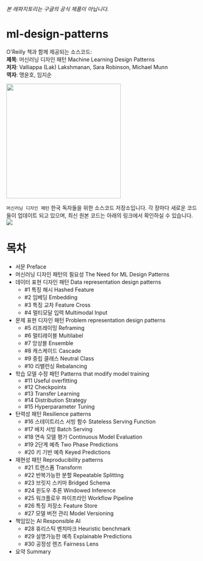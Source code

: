 *본 레파지토리는 구글의 공식 제품이 아닙니다.*

# ml-design-patterns
O'Reilly 책과 함께 제공되는 소스코드: <br/>
**제목**: 머신러닝 디자인 패턴 Machine Learning Design Patterns <br/>
**저자**: Valliappa (Lak) Lakshmanan, Sara Robinson, Michael Munn <br/>
**역자**: 맹윤호, 임지순 <br/> 

<img src="mldp_cover_color.jpg" height="300"></img><br/>

`머신러닝 디자인 패턴` 한국 독자들을 위한 소스코드 저장소입니다. 각 장마다 새로운 코드들이 업데이트 되고 있으며, 최신 원본 코드는 아래의 링크에서 확인하실 수 있습니다. <br/>
[<img src="https://deepnote.com/buttons/try-in-a-jupyter-notebook-white.svg">](https://deepnote.com/launch?url=https://github.com/GoogleCloudPlatform/ml-design-patterns)

# 목차

* 서문 Preface
* 머신러닝 디자인 패턴의 필요성 The Need for ML Design Patterns
* 데이터 표현 디자인 패턴 Data representation design patterns
  * #1 특징 해시 Hashed Feature
  * #2 임베딩 Embedding
  * #3 특징 교차 Feature Cross
  * #4 멀티모달 입력 Multimodal Input
* 문제 표현 디자인 패턴 Problem representation design patterns
  * #5 리프레이밍 Reframing
  * #6 멀티레이블 Multilabel
  * #7 앙상블 Ensemble
  * #8 캐스케이드 Cascade
  * #9 중립 클래스 Neutral Class
  * #10 리밸런싱 Rebalancing
* 학습 모델 수정 패턴 Patterns that modify model training
  * #11 Useful overfitting
  * #12 Checkpoints
  * #13 Transfer Learning
  * #14 Distribution Strategy
  * #15 Hyperparameter Tuning
* 탄력성 패턴 Resilience patterns
  * #16 스테이트리스 서빙 함수 Stateless Serving Function
  * #17 배치 서빙 Batch Serving
  * #18 연속 모델 평가 Continuous Model Evaluation
  * #19 2단계 예측 Two Phase Predictions
  * #20 키 기반 예측 Keyed Predictions
* 재현성 패턴 Reproducibility patterns
  * #21 트랜스폼 Transform
  * #22 반복가능한 분할 Repeatable Splitting
  * #23 브릿지 스키마 Bridged Schema
  * #24 윈도우 추론 Windowed Inference
  * #25 워크플로우 파이프라인 Workflow Pipeline
  * #26 특징 저장소 Feature Store
  * #27 모델 버전 관리 Model Versioning
* 책임있는 AI Responsible AI
  * #28 휴리스틱 벤치마크 Heuristic benchmark
  * #29 설명가능한 예측 Explainable Predictions
  * #30 공정성 렌즈 Fairness Lens
* 요약 Summary

